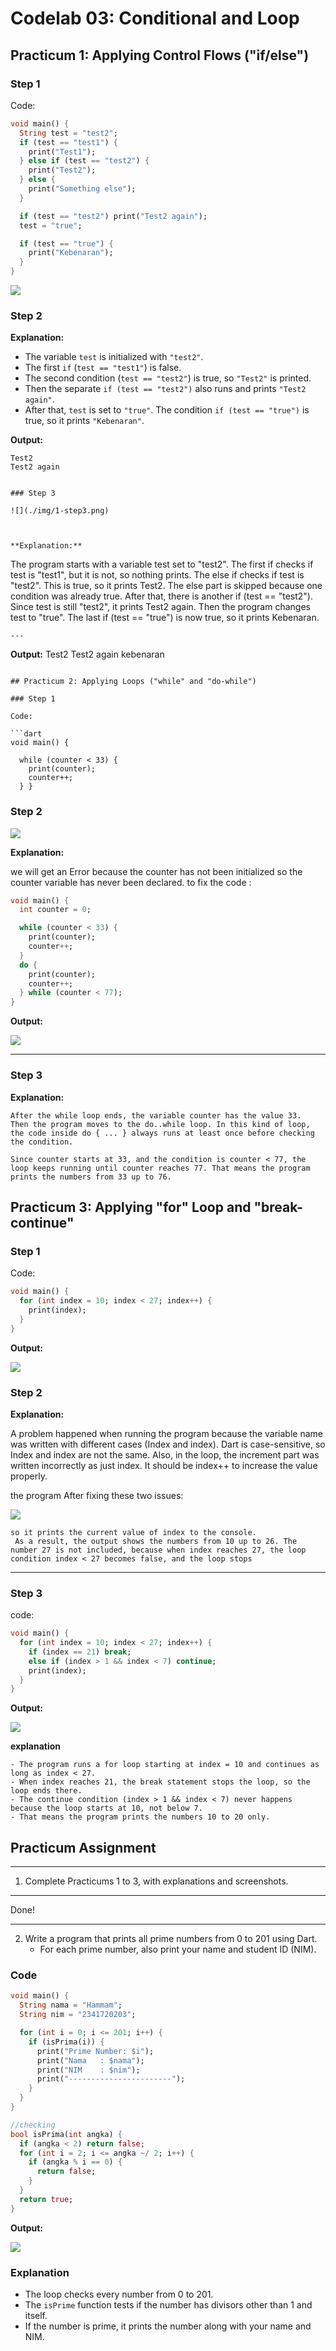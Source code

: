 # Codelab 03: Conditional and Loop

## Practicum 1: Applying Control Flows ("if/else")

### Step 1
Code:
```dart
void main() {
  String test = "test2";
  if (test == "test1") {
    print("Test1");
  } else if (test == "test2") {
    print("Test2");
  } else {
    print("Something else");
  }

  if (test == "test2") print("Test2 again");
  test = "true";

  if (test == "true") {
    print("Kebenaran");
  }
}
````

![](./img/1-step1.png)

### Step 2

**Explanation:**

* The variable `test` is initialized with `"test2"`.
* The first `if` (`test == "test1"`) is false.
* The second condition (`test == "test2"`) is true, so `"Test2"` is printed.
* Then the separate `if (test == "test2")` also runs and prints `"Test2 again"`.
* After that, `test` is set to `"true"`. The condition `if (test == "true")` is true, so it prints `"Kebenaran"`.

**Output:**

```
Test2
Test2 again


### Step 3

![](./img/1-step3.png)



**Explanation:**  
```
The program starts with a variable test set to "test2".
The first if checks if test is "test1", but it is not, so nothing prints.
The else if checks if test is "test2". This is true, so it prints Test2.
The else part is skipped because one condition was already true.
After that, there is another if (test == "test2"). Since test is still "test2", it prints Test2 again.
Then the program changes test to "true".
The last if (test == "true") is now true, so it prints Kebenaran.
```
---

```
**Output:**
Test2
Test2 again
kebenaran
```

## Practicum 2: Applying Loops ("while" and "do-while")

### Step 1

Code:

```dart
void main() {

  while (counter < 33) {
    print(counter);
    counter++;
  } }
```

### Step 2

![](./img/2-step2.png)

**Explanation:**

we will get an Error because the counter has not been initialized so the counter variable has never been declared.
to fix the code : 

```dart
void main() {
  int counter = 0;

  while (counter < 33) {
    print(counter);
    counter++;
  }
  do {
    print(counter);
    counter++;
  } while (counter < 77);
}
```

**Output:**

![](./img/2-step2output.png)

---
### Step 3

**Explanation:**  
```
After the while loop ends, the variable counter has the value 33.
Then the program moves to the do..while loop. In this kind of loop, the code inside do { ... } always runs at least once before checking the condition.

Since counter starts at 33, and the condition is counter < 77, the loop keeps running until counter reaches 77. That means the program prints the numbers from 33 up to 76.
```

## Practicum 3: Applying "for" Loop and "break-continue"

### Step 1

Code:

```dart
void main() {
  for (int index = 10; index < 27; index++) {
    print(index);
  }
}
```

**Output:**

![](./img/3-step1.png)


### Step 2

**Explanation:**

A problem happened when running the program because the variable name was written with different cases (Index and index). Dart is case-sensitive, so Index and index are not the same.
Also, in the loop, the increment part was written incorrectly as just index. It should be index++ to increase the value properly.

the program After fixing these two issues:

![](./img/3-step2.png)

```
so it prints the current value of index to the console.
 As a result, the output shows the numbers from 10 up to 26. The number 27 is not included, because when index reaches 27, the loop condition index < 27 becomes false, and the loop stops
 ```

---

### Step 3
code:
```dart
void main() {
  for (int index = 10; index < 27; index++) {
    if (index == 21) break;                  
    else if (index > 1 && index < 7) continue; 
    print(index);
  }
}
```
**Output:**

![](./img/3-step3.png)

**explanation**
```
- The program runs a for loop starting at index = 10 and continues as long as index < 27.
- When index reaches 21, the break statement stops the loop, so the loop ends there.
- The continue condition (index > 1 && index < 7) never happens because the loop starts at 10, not below 7.
- That means the program prints the numbers 10 to 20 only.
```

## Practicum Assignment
--- 
1. Complete Practicums 1 to 3, with explanations and screenshots.
--- 
Done!

---
2. Write a program that prints all prime numbers from 0 to 201 using Dart.
   * For each prime number, also print your name and student ID (NIM).

### Code

```dart
void main() {
  String nama = "Hammam";
  String nim = "2341720203";

  for (int i = 0; i <= 201; i++) {
    if (isPrima(i)) {
      print("Prime Number: $i");
      print("Nama   : $nama");
      print("NIM    : $nim");
      print("-----------------------");
    }
  }
}

//checking
bool isPrima(int angka) {
  if (angka < 2) return false;
  for (int i = 2; i <= angka ~/ 2; i++) {
    if (angka % i == 0) {
      return false;
    }
  }
  return true;
}

```
**Output:**

![](./img/assignment.png)

### Explanation

* The loop checks every number from 0 to 201.
* The `isPrime` function tests if the number has divisors other than 1 and itself.
* If the number is prime, it prints the number along with your name and NIM.

